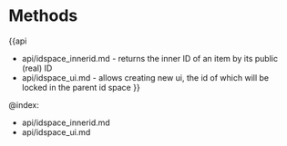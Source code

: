 Methods
=======

{{api
- api/idspace_innerid.md - returns the inner ID of an item by its public (real) ID
- api/idspace_ui.md - allows creating new ui, the id of which will be locked in the parent id space
}}

@index:
- api/idspace_innerid.md
- api/idspace_ui.md


